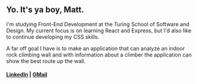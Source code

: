 ## Yo.  It's ya boy, Matt.

I'm studying Front-End Development at the Turing School of Software and Design. My current focus is on learning React and Express, but I'd also like to continue developing my CSS skills.

A far off goal I have is to make an application that can analyze an indoor rock climbing wall and with information about a climber the application can show the best route up the wall.

#### [LinkedIn](https://linkedin.com/in/matthew-press-813961246/) | [GMail](mailto:press.matt14@gmail.com)
